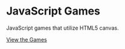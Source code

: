 # JavaScript Games
JavaScript games that utilize HTML5 canvas.

[View the Games](https://megancoyle.github.io/javascript-games/)
